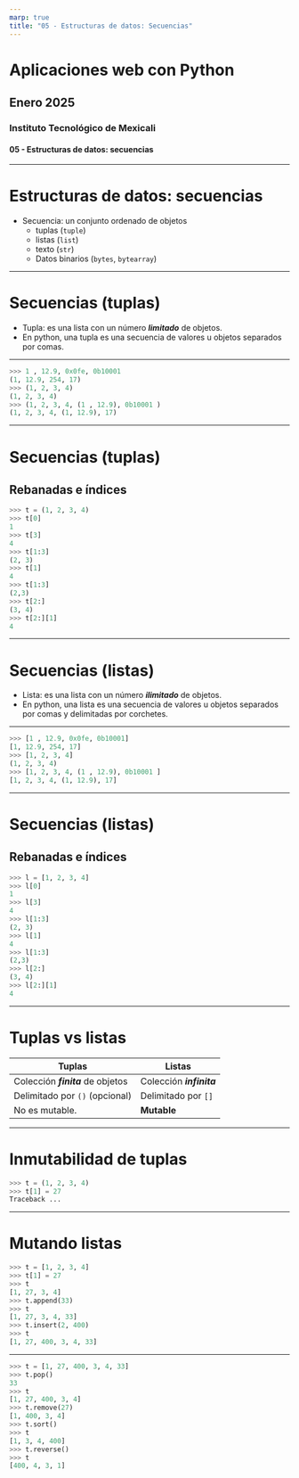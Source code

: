 ```yaml
---
marp: true
title: "05 - Estructuras de datos: Secuencias"
---
```


# Aplicaciones web con Python

## Enero 2025

### Instituto Tecnológico de Mexicali

#### 05 - Estructuras de datos: secuencias

---
<!--
theme: default
paginate: true
header: Aplicaciones web con Python
footer: Instituto Tecnológico de Mexicali
-->

# Estructuras de datos: secuencias


- Secuencia: un conjunto ordenado de objetos
  - tuplas (`tuple`)
  - listas (`list`)
  - texto (`str`)
  - Datos binarios (`bytes`, `bytearray`)

---

# Secuencias (tuplas)
* Tupla: es una lista con un número ***limitado*** de objetos.
* En python, una tupla es una secuencia de valores u objetos separados por comas.

---

```python
>>> 1 , 12.9, 0x0fe, 0b10001
(1, 12.9, 254, 17)
>>> (1, 2, 3, 4)
(1, 2, 3, 4)
>>> (1, 2, 3, 4, (1 , 12.9), 0b10001 )
(1, 2, 3, 4, (1, 12.9), 17)
```
---


# Secuencias (tuplas)

## Rebanadas e índices

```python
>>> t = (1, 2, 3, 4)
>>> t[0]
1
>>> t[3]
4
>>> t[1:3]
(2, 3)
>>> t[1]
4
>>> t[1:3]
(2,3)
>>> t[2:]
(3, 4)
>>> t[2:][1]
4
```

---

# Secuencias (listas)
* Lista: es una lista con un número ***ilimitado*** de objetos.
* En python, una lista es una secuencia de valores u objetos separados por comas y delimitadas por corchetes.

---

```python
>>> [1 , 12.9, 0x0fe, 0b10001]
[1, 12.9, 254, 17]
>>> [1, 2, 3, 4]
(1, 2, 3, 4)
>>> [1, 2, 3, 4, (1 , 12.9), 0b10001 ]
[1, 2, 3, 4, (1, 12.9), 17]
```

--- 


# Secuencias (listas)

## Rebanadas e índices

```python
>>> l = [1, 2, 3, 4]
>>> l[0]
1
>>> l[3]
4
>>> l[1:3]
(2, 3)
>>> l[1]
4
>>> l[1:3]
(2,3)
>>> l[2:]
(3, 4)
>>> l[2:][1]
4
```

---

# Tuplas vs listas

| Tuplas                               | Listas                    |
|--------------------------------------|---------------------------|
| Colección ***finita*** de objetos          | Colección ***infinita***        |
| Delimitado por `()` (opcional) | Delimitado por `[]`        |
| No es mutable.                       | **Mutable**                   |


---

# Inmutabilidad de tuplas

```python
>>> t = (1, 2, 3, 4)
>>> t[1] = 27
Traceback ...
``` 

---

# Mutando listas

```python
>>> t = [1, 2, 3, 4]
>>> t[1] = 27
>>> t
[1, 27, 3, 4]
>>> t.append(33)
>>> t
[1, 27, 3, 4, 33]
>>> t.insert(2, 400)
>>> t
[1, 27, 400, 3, 4, 33]
```
---


```python 
>>> t = [1, 27, 400, 3, 4, 33]
>>> t.pop()
33
>>> t
[1, 27, 400, 3, 4]
>>> t.remove(27)
[1, 400, 3, 4]
>>> t.sort()
>>> t
[1, 3, 4, 400]
>>> t.reverse()
>>> t
[400, 4, 3, 1]
```